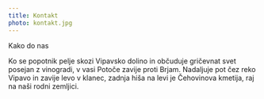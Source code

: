 ```yaml
---
title: Kontakt
photo: kontakt.jpg
---
```


<Naslov>Kako do nas</Naslov>

Ko se popotnik pelje skozi Vipavsko dolino in občuduje gričevnat svet posejan z vinogradi, v vasi Potoče zavije proti Brjam. Nadaljuje pot čez reko Vipavo in zavije levo v klanec, zadnja hiša na levi je Čehovinova kmetija, raj na naši rodni zemljici.

